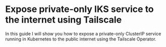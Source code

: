 # Expose private-only IKS service to the internet using Tailscale

In this guide I will show you how to expose a private-only ClusterIP service running in Kubernetes to the public internet using the Tailscale Operator. 


